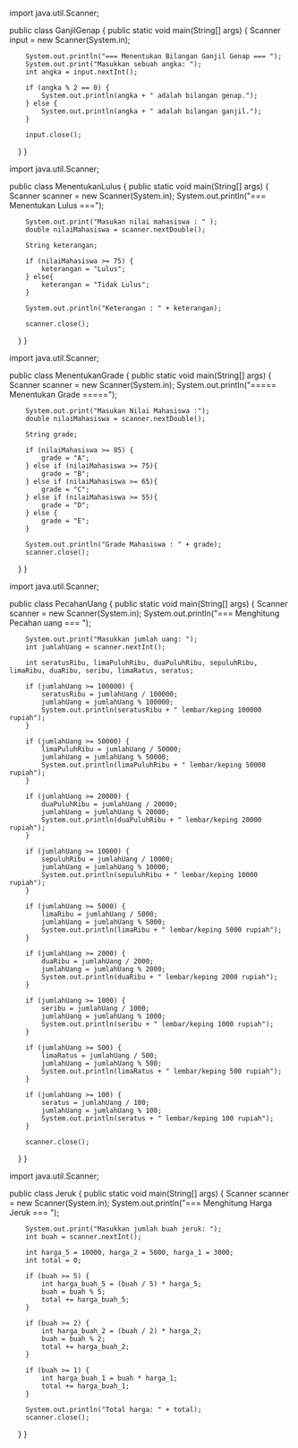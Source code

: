 import java.util.Scanner;

public class GanjilGenap {
    public static void main(String[] args) {
        Scanner input = new Scanner(System.in);

        System.out.println("=== Menentukan Bilangan Ganjil Genap === ");
        System.out.print("Masukkan sebuah angka: ");
        int angka = input.nextInt();

        if (angka % 2 == 0) {
            System.out.println(angka + " adalah bilangan genap.");
        } else {
            System.out.println(angka + " adalah bilangan ganjil.");
        }
        
        input.close();
    }
}


import java.util.Scanner;

public class MenentukanLulus {
    public static void main(String[] args) {
        Scanner scanner = new Scanner(System.in);
        System.out.println("=== Menentukan Lulus ===");

        System.out.print("Masukan nilai mahasiswa : " );
        double nilaiMahasiswa = scanner.nextDouble();

        String keterangan;

        if (nilaiMahasiswa >= 75) {
            keterangan = "Lulus";
        } else{
            keterangan = "Tidak Lulus";
        }
        
        System.out.println("Keterangan : " + keterangan);

        scanner.close();
    }
}


import java.util.Scanner;

public class MenentukanGrade {
    public static void main(String[] args) {
        Scanner scanner = new Scanner(System.in);
        System.out.println("===== Menentukan Grade =====");

        System.out.print("Masukan Nilai Mahasiswa :");
        double nilaiMahasiswa = scanner.nextDouble();

        String grade;

        if (nilaiMahasiswa >= 85) {
            grade = "A";
        } else if (nilaiMahasiswa >= 75){
            grade = "B";
        } else if (nilaiMahasiswa >= 65){
            grade = "C";
        } else if (nilaiMahasiswa >= 55){
            grade = "D";
        } else {
            grade = "E";
        }

        System.out.println("Grade Mahasiswa : " + grade);
        scanner.close();
    }
}


import java.util.Scanner;

public class PecahanUang {
    public static void main(String[] args) {
        Scanner scanner = new Scanner(System.in);
        System.out.println("=== Menghitung Pecahan uang === ");

        System.out.print("Masukkan jumlah uang: ");
        int jumlahUang = scanner.nextInt();

        int seratusRibu, limaPuluhRibu, duaPuluhRibu, sepuluhRibu, limaRibu, duaRibu, seribu, limaRatus, seratus;

        if (jumlahUang >= 100000) {
            seratusRibu = jumlahUang / 100000;
            jumlahUang = jumlahUang % 100000;
            System.out.println(seratusRibu + " lembar/keping 100000 rupiah");
        }

        if (jumlahUang >= 50000) {
            limaPuluhRibu = jumlahUang / 50000;
            jumlahUang = jumlahUang % 50000;
            System.out.println(limaPuluhRibu + " lembar/keping 50000 rupiah");
        }

        if (jumlahUang >= 20000) {
            duaPuluhRibu = jumlahUang / 20000;
            jumlahUang = jumlahUang % 20000;
            System.out.println(duaPuluhRibu + " lembar/keping 20000 rupiah");
        }

        if (jumlahUang >= 10000) {
            sepuluhRibu = jumlahUang / 10000;
            jumlahUang = jumlahUang % 10000;
            System.out.println(sepuluhRibu + " lembar/keping 10000 rupiah");
        }

        if (jumlahUang >= 5000) {
            limaRibu = jumlahUang / 5000;
            jumlahUang = jumlahUang % 5000;
            System.out.println(limaRibu + " lembar/keping 5000 rupiah");
        }

        if (jumlahUang >= 2000) {
            duaRibu = jumlahUang / 2000;
            jumlahUang = jumlahUang % 2000;
            System.out.println(duaRibu + " lembar/keping 2000 rupiah");
        }

        if (jumlahUang >= 1000) {
            seribu = jumlahUang / 1000;
            jumlahUang = jumlahUang % 1000;
            System.out.println(seribu + " lembar/keping 1000 rupiah");
        }

        if (jumlahUang >= 500) {
            limaRatus = jumlahUang / 500;
            jumlahUang = jumlahUang % 500;
            System.out.println(limaRatus + " lembar/keping 500 rupiah");
        }

        if (jumlahUang >= 100) {
            seratus = jumlahUang / 100;
            jumlahUang = jumlahUang % 100;
            System.out.println(seratus + " lembar/keping 100 rupiah");
        }

        scanner.close();
    }
}


import java.util.Scanner;

public class Jeruk {
    public static void main(String[] args) {
        Scanner scanner = new Scanner(System.in);
        System.out.println("=== Menghitung Harga Jeruk === ");

        System.out.print("Masukkan jumlah buah jeruk: ");
        int buah = scanner.nextInt();

        int harga_5 = 10000, harga_2 = 5000, harga_1 = 3000;
        int total = 0;

        if (buah >= 5) {
            int harga_buah_5 = (buah / 5) * harga_5;
            buah = buah % 5; 
            total += harga_buah_5;
        }

        if (buah >= 2) {
            int harga_buah_2 = (buah / 2) * harga_2;
            buah = buah % 2; 
            total += harga_buah_2;
        }

        if (buah >= 1) {
            int harga_buah_1 = buah * harga_1;
            total += harga_buah_1;
        }

        System.out.println("Total harga: " + total);
        scanner.close();
    }
}

